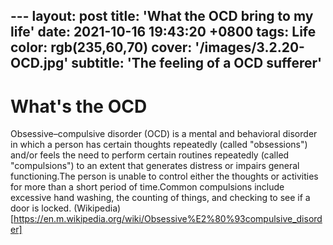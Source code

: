 ---                                                                   layout: post
title: 'What the OCD bring to my life'
date: 2021-10-16 19:43:20 +0800
tags: Life
color: rgb(235,60,70)
cover: '/images/3.2.20-OCD.jpg'
subtitle: 'The feeling of a OCD sufferer'
---

# What's the OCD

Obsessive–compulsive disorder (OCD) is a mental and behavioral disorder in which a person has certain thoughts repeatedly (called "obsessions") and/or feels the need to perform certain routines repeatedly (called "compulsions") to an extent that generates distress or impairs general functioning.The person is unable to control either the thoughts or activities for more than a short period of time.Common compulsions include excessive hand washing, the counting of things, and checking to see if a door is locked. (Wikipedia)[https://en.m.wikipedia.org/wiki/Obsessive%E2%80%93compulsive_disorder]

